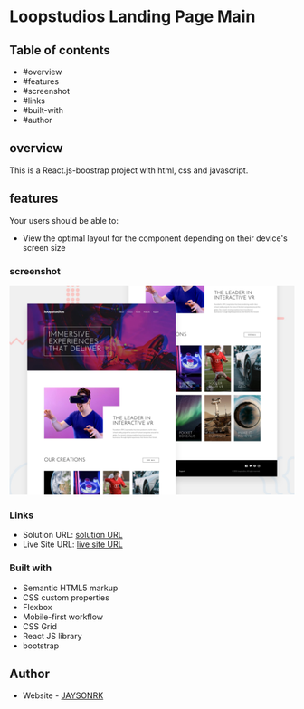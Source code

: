# Loopstudios Landing Page Main

## Table of contents

  - #overview
  - #features
  - #screenshot
  - #links
  - #built-with
  - #author

## overview

This is a React.js-boostrap project with html, css and javascript.

## features

Your users should be able to:

- View the optimal layout for the component depending on their device's screen size


### screenshot
![Loopstudios Landing Page Main](./design/desktop-preview.jpg)


### Links

- Solution URL: [solution URL](https://github.com/JAYSONRK/Loopstudios-landing-page_netlify)
- Live Site URL: [live site URL](https://lucky-stroopwafel-bc9ad3.netlify.app/)


### Built with

- Semantic HTML5 markup
- CSS custom properties
- Flexbox
- Mobile-first workflow
- CSS Grid
- React JS library
- bootstrap

## Author

- Website - [JAYSONRK](https://jaysonrk.com/)
